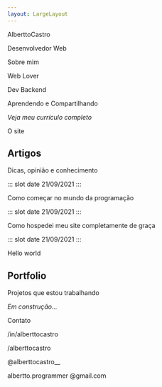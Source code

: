 ```yaml
---
layout: LargeLayout
---
```


<full-page-center background="https://bl6pap003files.storage.live.com/y4mPStY0m22jPlDTFf5zpmLLixTHt-xMD4h2L5ykt_51CKK5WHeqDGoqT_spsDoBSDvKx4xS2a_vzOURjmcssGPKYPnbhPIuQGd5u4gkIQN7RFEr_DpW2l6MFEGckx1dLyjZ540U4jU4niCfzkciO9mRAe5Db0nyy6QcvDlAdHPmHnGXCMiJCyKHDWbDoeW71I_?width=958&height=639&cropmode=none">

<front-title>
<div id="name">

AlberttoCastro

</div>

<div id="subtitle">

Desenvolvedor Web

</div>
</front-title>

</full-page-center>

<full-page-center>

<page-title class="mb-3">

Sobre mim

</page-title>

<icon-card class="mb-2" :hasIcon="true" icon="./web_lover_icon.svg">

  Web Lover

</icon-card>

<icon-card class="mb-2" :hasIcon="true" icon="./dev_backend_icon.svg">

  Dev Backend

</icon-card>

<icon-card class="mb-2" :hasIcon="true" icon="./compartilhar_icon.svg">

  Aprendendo e Compartilhando

</icon-card>

<icon-card class="mb-2" :hasIcon="false">

  _Veja meu currículo completo_

</icon-card>

</full-page-center>

<full-page-center style="background-color: #3E213D">

<page-title class="mb-3">

O site

</page-title>

<div class="subtitle">

## Artigos

Dicas, opinião e conhecimento

</div>

<article-card class="mb-2" src="https://bl6pap003files.storage.live.com/y4mMdT7vbIZZE7WtIFCkT3Ou4zXSa5A5zGoPpE4PGNapNkeYnxUl3S3zJk7ncE5PMYDcynUiMuEqLWCm-vDu2yDDzK_sj7vPCobYe_KVRxXFHv_tCRgeLDqJEhbgcpdy_RdPaERFaZ9nGcimTbT_EFowhika_xj5BLYpRSz1AEBPu_TtZkWlpCGU-MUayVj6HmU?width=1920&height=1080&cropmode=none">

::: slot date
21/09/2021
:::

Como começar no mundo da programação

</article-card>

<article-card class="mb-2" src="https://bl6pap003files.storage.live.com/y4mATADhSS9NJXZhKp2slkuGlFJp7u1cD3HEHFi7cOw9tvyH4KnlfsvPlQB3famBBeaK6GwJIcHbbUaLFJP8KIPrjUAu1WOHmX3PY4rPootpYcahMXSkeODxNaf6Tn5gbtWHZ9Z3CUQf0JUPczapBYsWyRoNHOFaGCGZ071h_wPjicVwbBVC9uImboJhk3d0IMj?width=1920&height=1200&cropmode=none">

::: slot date
21/09/2021
:::

Como hospedei meu site completamente de graça

</article-card>

<article-card class="mb-2" src="https://bl6pap003files.storage.live.com/y4m9IInZzOjUu_2y4IJTcprpyUY-DSt04jtUId6f8dkynfn5LCVC4h7kO9Zb6kM6IQ7fkbN4NtI5kk_0xjL8S_VXdr3UdDfLT3dC9hkg2DR3uswdyzNogBM6qgz0USyRZxuIwY18I0ba7OJeXjk13PWr-2mk2LIPyZ1S8oj4HaInLrgo2Zpnz2Dy7BU-J6i2hxS?width=1920&height=1280&cropmode=none">

::: slot date
21/09/2021
:::

Hello world

</article-card>

<div class="subtitle">

## Portfolio

Projetos que estou trabalhando

</div>

<article-card class="mb-2 pt-3" src="https://bl6pap003files.storage.live.com/y4m9rE5ly-7byhq1aYx7VvgOyQIzKenEo3LucY-kqX13-QNQ68T26yXEps_J9tqvko-ZXfIZ_mIG-94GfnEqyKCp5rnQ4tLE6USDDhf-WVPIdHfH2-cn32PLb2g09toFacNVV7bFb3lx4XrVjq1pjr1mUFGJ1GZeo1RH49-T_yAhy1MBboYKhU8hIKU9D7Ld9um?width=1920&height=2880&cropmode=none">


<span> _Em construção..._ </span>


</article-card>

</full-page-center>

<full-page-center>

<page-title class="my-5">

Contato

</page-title>

<contact class="my-5" icon="./linkedin_icon.svg">

/in/alberttocastro

</contact>

<contact class="my-5" icon="./github_icon.svg">

/alberttocastro

</contact>

<contact class="my-5" icon="./instagram_icon.svg">

@alberttocastro__

</contact>

<contact class="my-5" icon="./email_icon.svg">

albertto.programmer @gmail.com

</contact>

</full-page-center> 
